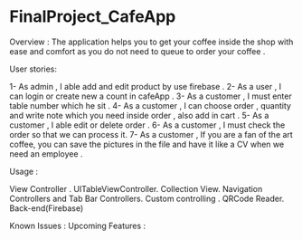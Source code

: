 # FinalProject_CafeApp

Overview :
The application helps you to get your coffee inside the shop with ease and comfort as you do not need to queue to order your coffee .  


User stories: 

1- As admin , I able add and edit product by use firebase .
2- As a user , I can login or create new a count in cafeApp .
3- As a customer , I must enter table number which he sit .
4- As a customer , I can choose order , quantity and write note which you need inside order , also add in cart .
5- As a customer , I able edit or delete order . 
6-  As a customer , I must check  the order so that we can process it.
7- As a customer , If you are a fan of the art coffee, you can save the pictures in the file and have it like a CV when we need an employee .



Usage : 

View Controller .
UITableViewController.
Collection View. 
Navigation Controllers and Tab Bar Controllers.
Custom controlling .
QRCode Reader.
Back-end(Firebase)


Known Issues :
Upcoming Features :


